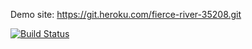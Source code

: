 Demo site: https://git.heroku.com/fierce-river-35208.git


[![Build Status](https://app.travis-ci.com/aylinbrtc/myDemoApp.svg?token=zsUqFb3HbguQjV6DMTxg&branch=master)](https://app.travis-ci.com/aylinbrtc/myDemoApp)
